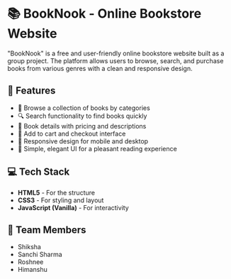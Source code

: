 # 📚 BookNook - Online Bookstore Website

"BookNook" is a free and user-friendly online bookstore website built as a group project. The platform allows users to browse, search, and purchase books from various genres with a clean and responsive design.

## 🚀 Features

- 🛒 Browse a collection of books by categories
- 🔍 Search functionality to find books quickly
- 📖 Book details with pricing and descriptions
- 🧾 Add to cart and checkout interface
- 📱 Responsive design for mobile and desktop
- 🎨 Simple, elegant UI for a pleasant reading experience

## 💻 Tech Stack

- **HTML5** - For the structure
- **CSS3** - For styling and layout
- **JavaScript (Vanilla)** - For interactivity


## 👥 Team Members

- Shiksha
- Sanchi Sharma
- Roshnee
- Himanshu




